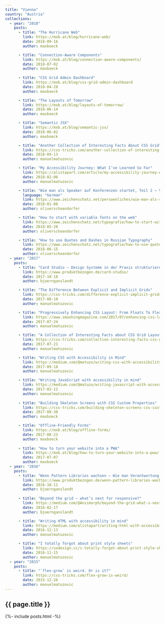 ```yaml
---
title: "Vienna"
country: "Austria"
collections:
  - year: "2018"
    posts:
      - title: "The Hurricane Web"
        link: https://mxb.at/blog/hurricane-web/
        date: 2018-09-16
        author: maxboeck

      - title: "Connection-Aware Components"
        link: https://mxb.at/blog/connection-aware-components/
        date: 2018-07-02
        author: maxboeck
    
      - title: "CSS Grid Admin Dashboard"
        link: https://mxb.at/blog/css-grid-admin-dashboard
        date: 2018-04-28
        author: maxboeck

      - title: "The Layouts of Tomorrow"
        link: https://mxb.at/blog/layouts-of-tomorrow/
        date: 2018-06-14
        author: maxboeck

      - title: "Semantic JSX"
        link: https://mxb.at/blog/semantic-jsx/
        date: 2018-06-02
        author: maxboeck

      - title: "Another Collection of Interesting Facts About CSS Grid"
        link: https://css-tricks.com/another-collection-of-interesting-facts-about-css-grid
        date: 2018-04-13
        author: manuelmatuzovic

      - title: "My Accessibility Journey: What I’ve Learned So Far"
        link: https://alistapart.com/article/my-accessibility-journey-what-ive-learned-so-far
        date: 2018-02-06
        author: manuelmatuzovic

      - title: "Wie man als Speaker auf Konferenzen startet, Teil 2 – Vortrag, die Hürde Englisch und das Fazit"
        language: "German"
        link: https://www.zeichenschatz.net/persoenliches/wie-man-als-speaker-auf-konferenzen-startet-teil-2-vortrag-die-huerde-englisch-und-das-fazit.html
        date: 2018-01-08
        author: oliverschoendorfer

      - title: "How to start with variable fonts on the web"
        link: https://www.zeichenschatz.net/typografie/how-to-start-with-variable-fonts-on-the-web.html
        date: 2018-05-28
        author: oliverschoendorfer

      - title: "How to use Quotes and Dashes in Russian Typography"
        link: https://www.zeichenschatz.net/typografie/how-to-use-quotes-and-dashes-in-russian-typography.html
        date: 2018-06-15
        author: oliverschoendorfer
  - year: "2017"
    posts:
      - title: "Card Studio – Design Systeme in der Praxis strukturieren"
        link: https://www.produktbezogen.de/card-studio/
        date: 2017-10-18
        author: bjoernganslandt

      - title: "The Difference Between Explicit and Implicit Grids"
        link: https://css-tricks.com/difference-explicit-implicit-grids/
        date: 2017-08-10
        author: manuelmatuzovic

      - title: "Progressively Enhancing CSS Layout: From Floats To Flexbox To Grid"
        link: https://www.smashingmagazine.com/2017/07/enhancing-css-layout-floats-flexbox-grid/
        date: 2017-07-24
        author: manuelmatuzovic

      - title: "A Collection of Interesting Facts about CSS Grid Layout"
        link: https://css-tricks.com/collection-interesting-facts-css-grid-layout/
        date: 2017-07-21
        author: manuelmatuzovic

      - title: "Writing CSS with Accessibility in Mind"
        link: https://medium.com/@matuzo/writing-css-with-accessibility-in-mind-8514a0007939
        date: 2017-09-18
        author: manuelmatuzovic

      - title: "Writing JavaScript with accessibility in mind"
        link: https://medium.com/@matuzo/writing-javascript-with-accessibility-in-mind-a1f6a5f467b9
        date: 2017-02-12
        author: manuelmatuzovic
        
      - title: "Building Skeleton Screens with CSS Custom Properties"
        link: https://css-tricks.com/building-skeleton-screens-css-custom-properties/
        date: 2017-08-30
        author: maxboeck

      - title: "Offline-Friendly Forms"
        link: https://mxb.at/blog/offline-forms/
        date: 2017-08-23
        author: maxboeck
        
      - title: "How to turn your website into a PWA"
        link: https://mxb.at/blog/how-to-turn-your-website-into-a-pwa/
        date: 2017-07-07
        author: maxboeck
  - year: "2016"
    posts:
      - title: "Wenn Pattern Libraries wachsen – Wie man Verantwortung und Code für Patterns im Unternehmen verteilt"
        link: https://www.produktbezogen.de/wenn-pattern-libraries-wachsen-verantwortung/
        date: 2016-10-11
        author: bjoernganslandt
      
      - title: "Beyond the grid — what’s next for responsive?"
        link: https://medium.com/@Ansimorph/beyond-the-grid-what-s-next-for-responsive-697c6e12fd50
        date: 2016-02-17
        author: bjoernganslandt

      - title: "Writing HTML with accessibility in mind"
        link: https://medium.com/alistapart/writing-html-with-accessibility-in-mind-a62026493412
        date: 2016-12-13
        author: manuelmatuzovic

      - title: "I totally forgot about print style sheets"
        link: https://uxdesign.cc/i-totally-forgot-about-print-style-sheets-f1e6604cfd6
        date: 2016-11-15
        author: manuelmatuzovic
  - year: "2015"
    posts:     
      - title: "`flex-grow` is weird. Or is it?"
        link: https://css-tricks.com/flex-grow-is-weird/
        date: 2015-12-26
        author: manuelmatuzovic
---
```


## {{ page.title }}

{%- include posts.html -%}

